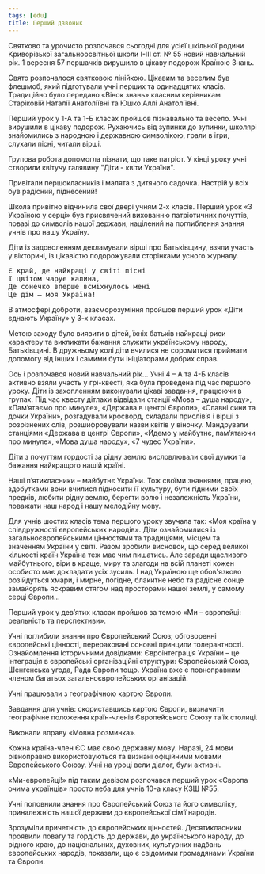 ```yaml
---
tags: [edu]
title: Перший дзвоник
---
```


Святково та урочисто розпочався сьогодні для усієї шкільної родини Криворізької загальноосвітньої школи І-ІІІ ст. № 55 новий навчальний рік. 1 вересня 57 першачків вирушило в цікаву подорож Країною Знань.

Свято розпочалося святковою лінійкою. Цікавим та веселим був флешмоб, який підготували учні перших та одинадцятих класів. Традиційно було передано «Вінок знань» класним керівникам Старіковій Наталії Анатоліївні та Юшко Аллі Анатоліївні.

Перший урок у 1-А та 1-Б класах пройшов пізнавально та весело. Учні вирушили в цікаву подорож. Рухаючись від зупинки до зупинки, школярі знайомились з народною і державною символікою, грали в ігри, слухали пісні, читали вірші.

Групова робота допомогла пізнати, що таке патріот. У кінці уроку учні створили квітучу галявину "Діти - квіти України".

Привітали першокласників і малята з дитячого садочка. Настрій у всіх був радісний, піднесений!

Школа привітно відчинила свої двері учням 2-х класів. Перший урок «З Україною у серці» був присвячений вихованню патріотичних почуттів, повазі до символів нашої держави, націлений на поглиблення знання учнів про нашу Україну.

Діти із задоволенням декламували вірші про Батьківщину, взяли участь у вікторині, із цікавістю подорожували сторінками усного журналу.

<pre>
Є край, де найкращі у світі пісні
І цвітом чарує калина,
Де сонечко вперше всміхнулось мені
Це дім – моя Україна!
</pre>

В атмосфері доброти, взаєморозуміння пройшов перший урок «Діти єднають Україну» у 3-х класах.

Метою заходу було виявити в дітей, їхніх батьків найкращі риси характеру та викликати бажання служити українському народу, Батьківщині. В дружньому колі діти вчилися не соромитися приймати допомогу від інших і самими бути ініціаторами добрих справ.

Ось і розпочався новий навчальний рік… Учні 4 – А та 4-Б класів активно взяли участь у грі-квесті, яка була проведена під час першого уроку. Діти із захопленням виконували цікаві завдання, працюючи в групах. Під час квесту дітлахи відвідали станції «Мова – душа народу», «Пам’ятаємо про минуле», «Держава в центрі Європи», «Славні сини та дочки України», розгадували кросворд, складали прислів’я і вірші з розрізнених слів, розшифровували назви квітів у віночку. Мандрували станціями «Держава в центрі Європи», «Йдемо у майбутнє, пам’ятаючи про минуле», «Мова душа народу», «7 чудес України».

Діти з почуттям гордості за рідну землю висловлювали свої думки та бажання найкращого нашій країні.

Наші п’ятикласники – майбутнє України. Тож своїми знаннями, працею, здобутками вони вчилися підносити її культуру, бути гідними своїх предків, любити рідну землю, берегти волю і незалежність України, поважати наш народ і нашу мелодійну мову.

Для учнів шостих класів тема першого уроку звучала так: «Моя країна у співдружності європейських народів». Діти ознайомилися із загальноєвропейськими цінностями та традиціями, місцем та значенням України у світі. Разом зробили висновок, що серед великої кількості країн Україна теж має чим пишатись. Але заради щасливого майбутнього, віри в краще, миру та злагоди на всій планеті кожен особисто має докладати усіх зусиль. І над Україною ще обов'язково розійдуться хмари, і мирне, погідне, блакитне небо та радісне сонце замайорять яскравим стягом над просторами нашої землі, у самому серці Європи…

Перший урок у дев’ятих класах пройшов за темою «Ми – європейці: реальність та перспективи».

Учні поглибили знання про Європейський Союз; обговоренні європейські цінності, перераховані основні принципи толерантності. Ознайомлення Історичними довідками: Євроінтеграція України – це інтеграція в європейські організаційні структури: Європейський Союз, Шенгенська угода, Рада Європи тощо. Україна вже є повноправним членом багатьох загальноєвропейських організацій.

Учні працювали з географічною картою Європи.

Завдання для учнів: скориставшись картою Європи, визначити географічне положення країн-членів Європейського Союзу та їх столиці.

Виконали вправу «Мовна розминка».

Кожна країна-член ЄС має свою державну мову. Наразі, 24 мови рівноправно використовуються та визнані офіційними мовами Європейського Союзу. Учні на уроці вели діалог, були активні.

«Ми-европейці!» під таким девізом розпочався перший урок «Європа очима українців» просто неба для учнів 10-а класу КЗШ №55.

Учні поповнили знання про Європейський Союз та його символіку, приналежність нашої держави до європейської сім’ї народів.

Зрозуміли причетність до європейських цінностей. Десятикласники проявили повагу та гордість до держави, до українського народу, до рідного краю, до національних, духовних, культурних надбань європейських народів, показали, що є свідомими громадянами України та Європи.

<youtube id="fx7dvgj8XQc"></youtube>

<slideshow id="72157686039005053"></slideshow>

<slideshow id="72157684743864382"></slideshow>
